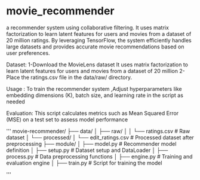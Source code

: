 # movie_recommender
a recommender system using collaborative filtering. It uses matrix factorization to learn latent features for users and movies from a dataset of 20 million ratings. By leveraging TensorFlow, the system efficiently handles large datasets and provides accurate movie recommendations based on user preferences.


Dataset:
1-Download the MovieLens dataset It uses matrix factorization to learn latent features for users and movies from a dataset of 20 million
2-Place the ratings.csv file in the data/raw/ directory.



Usage :
To train the recommender system ,Adjust hyperparameters like embedding dimensions (K), batch size, and learning rate in the script as needed



Evaluation:
This script calculates metrics such as Mean Squared Error (MSE) on a test set to assess model performance

''' 
movie-recommender/
├── data/
│   ├── raw/
│   │   └── ratings.csv      # Raw dataset
│   └── processed/
│       └── edit_ratings.csv # Processed dataset after preprocessing
├── module/
│   ├── model.py             # Recommender model definition
│   ├── setup.py             # Dataset setup and DataLoader
│   ├── process.py           # Data preprocessing functions
│   ├── engine.py            # Training and evaluation engine
│   ├── train.py             # Script for training the model
 


''' 


